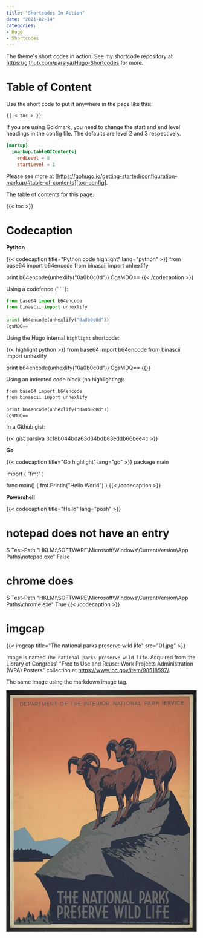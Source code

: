 ```yaml
---
title: "Shortcodes In Action"
date: "2021-02-14"
categories:
- Hugo
- Shortcodes
---
```


The theme's short codes in action. See my shortcode repository at
https://github.com/parsiya/Hugo-Shortcodes for more.

<!--more-->

# Table of Content
Use the short code to put it anywhere in the page like this:

```
{{ < toc > }}
```

If you are using Goldmark, you need to change the start and end level headings
in the config file. The defaults are level 2 and 3 respectively.

``` toml
[markup]
  [markup.tableOfContents]
    endLevel = 8
    startLevel = 1
```

Please see more at
[https://gohugo.io/getting-started/configuration-markup/#table-of-contents][toc-config].

[toc-config]: https://gohugo.io/getting-started/configuration-markup/#table-of-contents

The table of contents for this page:

{{< toc >}}

# Codecaption

**Python**

{{< codecaption title="Python code highlight" lang="python" >}}
from base64 import b64encode
from binascii import unhexlify

print b64encode(unhexlify("0a0b0c0d"))
CgsMDQ==
{{< /codecaption >}}

Using a codefence (` ``` `):

```python
from base64 import b64encode
from binascii import unhexlify

print b64encode(unhexlify("0a0b0c0d"))
CgsMDQ==
```

Using the Hugo internal `highlight` shortcode:

{{< highlight python >}}
from base64 import b64encode
from binascii import unhexlify

print b64encode(unhexlify("0a0b0c0d"))
CgsMDQ==
{{</highlight >}}

Using an indented code block (no highlighting):

	from base64 import b64encode
	from binascii import unhexlify

	print b64encode(unhexlify("0a0b0c0d"))
	CgsMDQ==

In a Github gist:

{{< gist parsiya 3c18b044bda63d34bdb83eddb66bee4c >}}

**Go**

{{< codecaption title="Go highlight" lang="go" >}}
package main

import (
	"fmt"
)

func main() {
	fmt.Println("Hello World")
}
{{< /codecaption >}}

**Powershell**

{{< codecaption title="Hello" lang="posh" >}}
# notepad does not have an entry
$ Test-Path "HKLM:\SOFTWARE\Microsoft\Windows\CurrentVersion\App Paths\notepad.exe"
False
# chrome does
$ Test-Path "HKLM:\SOFTWARE\Microsoft\Windows\CurrentVersion\App Paths\chrome.exe"
True
{{< /codecaption >}}

# imgcap
{{< imgcap title="The national parks preserve wild life" src="01.jpg" >}}

Image is named `The national parks preserve wild life`. Acquired from the
Library of Congress' "Free to Use and Reuse: Work Projects Administration (WPA)
Posters" collection at https://www.loc.gov/item/98518597/.

The same image using the markdown image tag.

![](01.jpg)
